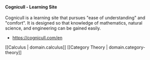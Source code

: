 
#### Cognicull - Learning Site

Cognicull is a learning site that pursues "ease of understanding" and "comfort". It is designed so that knowledge of mathematics, natural science, and engineering can be gained easily.

- https://cognicull.com/en

[[Calculus | domain.calculus]]
[[Category Theory | domain.category-theory]]
